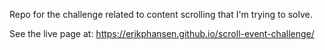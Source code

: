 Repo for the challenge related to content scrolling that I'm trying to solve.

See the live page at: https://erikphansen.github.io/scroll-event-challenge/
